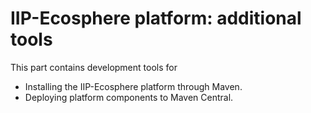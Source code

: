 # IIP-Ecosphere platform: additional tools

This part contains development tools for
* Installing the IIP-Ecosphere platform through Maven.
* Deploying  platform components to Maven Central.